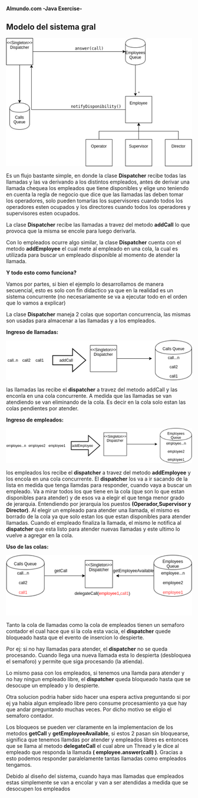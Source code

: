 **Almundo.com -Java Exercise-**

## Modelo del sistema gral

![alt text](https://raw.githubusercontent.com/JavierZolotarchuk/almundo-java-exercise/master/images/modelado.jpg)

Es un flujo bastante simple, en donde la clase **Dispatcher** recibe todas las llamadas y las va derivando a los distintos empleados, antes de derivar una llamada chequea los empleados que tiene disponibles y elige uno teniendo en cuenta la regla de negocio que dice que las llamadas las deben tomar los operadores, solo pueden tomarlas los supervisores cuando todos los operadores esten ocupados y los directores cuando todos los operadores y supervisores esten ocupados.

La clase **Dispatcher** recibe las llamadas a travez del metodo **addCall** lo que provoca que la misma se encole para luego derivarla.

Con lo empleados ocurre algo similar, la clase **Dispatcher** cuenta con el metodo **addEmployee** el cual mete al empleado en una cola, la cual es utilizada para buscar un empleado disponible al momento de atender la llamada.

**Y todo esto como funciona?**

Vamos por partes, si bien el ejemplo lo desarrollamos de manera secuencial, esto es solo con fin didactico ya que en la realidad es un sistema concurrente (no necesariamente se va a ejecutar todo en el orden que lo vamos a explicar)

La clase **Dispatcher** maneja 2 colas que soportan concurrencia, las mismas son usadas para almacenar a las llamadas y a los empleados.

**Ingreso de llamadas:**

![alt text](https://raw.githubusercontent.com/JavierZolotarchuk/almundo-java-exercise/master/images/ingresoLlamadas.png)

las llamadas las recibe el **dispatcher** a travez del metodo addCall y las enconla en una cola concurrente. A medida que las llamadas se van atendiendo se van eliminando de la cola. Es decir en la cola solo estan las colas pendientes por atender.

**Ingreso de empleados:**

![alt text](https://raw.githubusercontent.com/JavierZolotarchuk/almundo-java-exercise/master/images/ingresoEmpleados.png)

los empleados los recibe el **dispatcher** a travez del metodo **addEmployee** y los encola en una cola concurrente. El **dispatcher** los va a ir sacando de la lista en medida que tenga llamdas para responder, cuando vaya a buscar un empleado. Va a mirar todos los que tiene en la cola (que son lo que estan disponibles para atender) y de esos va a elegir el que tenga menor grado de jerarquia. Entendiendo por jerarquia los puestos **(Operador,Supervisor y Director)**.
Al elegir un empleado para atender una llamada, el mismo es borrado de la cola ya que solo estan los que estan disponibles para atender llamadas. Cuando el empleado finaliza la llamada, el mismo le notifica al **dispatcher** que esta listo para atender nuevas llamadas y este ultimo lo vuelve a agregar en la cola.


**Uso de las colas:**

![alt text](https://raw.githubusercontent.com/JavierZolotarchuk/almundo-java-exercise/master/images/manejoDeLasColas.png)

Tanto la cola de llamadas como la cola de empleados tienen un semaforo contador el cual hace que si la cola esta vacia, el **dispatcher** quede bloqueado hasta que el evento de insercion lo despierte.

Por ej: si no hay llamadas para atender, el **dispatcher** no se queda procesando. Cuando llega una nueva llamada esta lo despierta (desbloquea el semaforo) y permite que siga procesando (la atienda).

Lo mismo pasa con los empleados, si tenemos una llamda para atender y no hay ningun empleado libre, el **dispatcher** queda bloqueado hasta que se desocupe un empleado y lo despierte.

Otra solucion podria haber sido hacer una espera activa preguntando si por ej ya habia algun empleado libre pero consume procesamiento ya que hay que andar preguntando muchas veces. Por dicho motivo se eligio el semaforo contador.

Los bloqueos se pueden ver claramente en la implementacion de los metodos **getCall** y **getEmployeeAvailable**, si estos 2 pasan sin bloquearse, significa que tenemos llamdas por atender y empleados libres es entonces que se llama al metodo **delegateCall** el cual abre un Thread y le dice al empleado que responda la llamada **( employee.answer(call) )**. Gracias a esto podemos responder paralelamente tantas llamadas como empleados tengamos.

Debido al diseño del sistema, cuando haya mas llamadas que empleados estas simplemente se van a encolar y van a ser atendidas a medida que se desocupen los empleados
